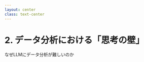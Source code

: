 ```yaml
---
layout: center
class: text-center
---
```


# 2. データ分析における「思考の壁」

<div class="text-gray-400 mt-8 text-2xl">
  なぜLLMにデータ分析が難しいのか
</div>